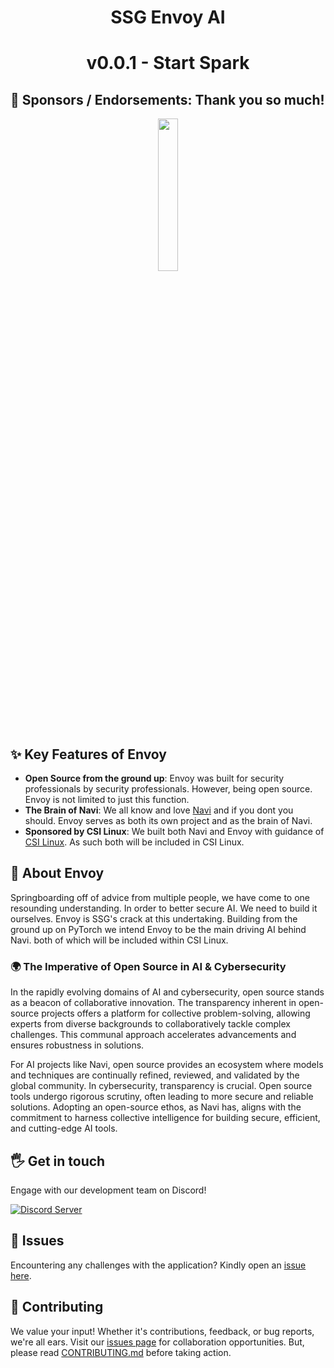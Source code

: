 <div align="center">
  <h1>SSG Envoy AI</h1>
  <h1>v0.0.1 - Start Spark</h1>
</div>

## 🤝 Sponsors / Endorsements: Thank you so much!

<div align="center">
<img src= https://github.com/SSGOrg/Navi/assets/89718570/5596418e-3fa3-4528-8a07-d00aeece1590 height=25% width=25%>
</div>

## ✨ **Key Features of Envoy**

- **Open Source from the ground up**: Envoy was built for security professionals by security professionals. However, being open source. Envoy is not limited to just this function.
- **The Brain of Navi**: We all know and love [Navi](https://github.com/SaintsSec/Navi) and if you dont you should. Envoy serves as both its own project and as the brain of Navi.
- **Sponsored by CSI Linux**: We built both Navi and Envoy with guidance of [CSI Linux](https://clilinux.com). As such both will be included in CSI Linux. 

## 🚀 About Envoy  
Springboarding off of advice from multiple people, we have come to one resounding understanding. In order to better secure AI. We need to build it ourselves.
Envoy is SSG's crack at this undertaking. Building from the ground up on PyTorch we intend Envoy to be the main driving AI behind Navi. both of which will be included
within CSI Linux. 
### 🌍 The Imperative of Open Source in AI & Cybersecurity

In the rapidly evolving domains of AI and cybersecurity, open source stands as a beacon of collaborative innovation. The transparency inherent in open-source projects offers a platform for collective problem-solving, allowing experts from diverse backgrounds to collaboratively tackle complex challenges. This communal approach accelerates advancements and ensures robustness in solutions.

For AI projects like Navi, open source provides an ecosystem where models and techniques are continually refined, reviewed, and validated by the global community. In cybersecurity, transparency is crucial. Open source tools undergo rigorous scrutiny, often leading to more secure and reliable solutions. Adopting an open-source ethos, as Navi has, aligns with the commitment to harness collective intelligence for building secure, efficient, and cutting-edge AI tools.  

## 🖐️ Get in touch

Engage with our development team on Discord!

[![Discord Server](https://discordapp.com/api/guilds/879757204620726362/widget.png?style=banner3)](https://discord.gg/7dXPrRCRMy)

## 🔧 Issues

Encountering any challenges with the application? Kindly open an [issue here](https://github.com/SSGorg/Project-Envoy/issues).

## 🤝 Contributing

We value your input! Whether it's contributions, feedback, or bug reports, we're all ears. Visit our [issues page](https://github.com/SSGorg/Project-Envoy/issues) for collaboration opportunities. But, please read [CONTRIBUTING.md](./CONTRIBUTING.md) before taking action.
